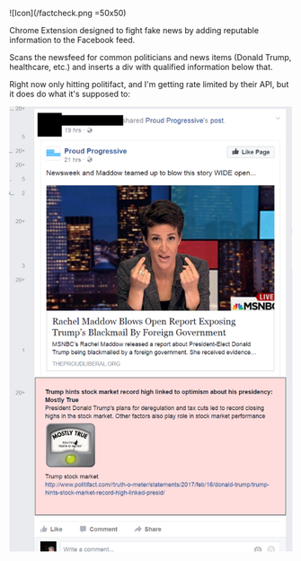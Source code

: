 ![Icon](/factcheck.png =50x50)

Chrome Extension designed to fight fake news by adding reputable information to the Facebook feed.

Scans the newsfeed for common politicians and news items (Donald Trump, healthcare, etc.) and inserts a div with qualified information below that.

Right now only hitting politifact, and I'm getting rate limited by their API, but it does do what it's supposed to:

![ScreenShot](/working.png)